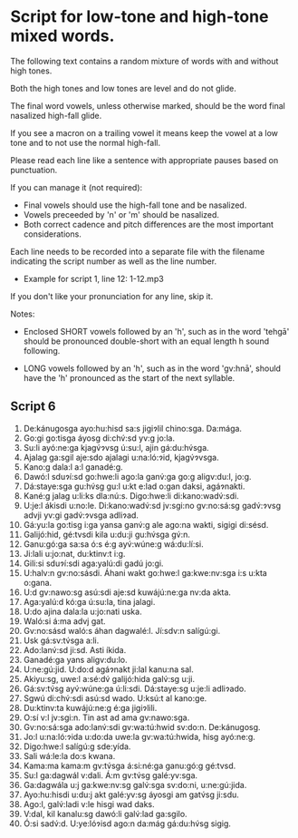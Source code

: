 # Script for low-tone and high-tone mixed words.

The following text contains a random mixture of words with and without high tones.

Both the high tones and low tones are level and do not glide.

The final word vowels, unless otherwise marked, should be the word final nasalized high-fall glide.

If you see a macron on a trailing vowel it means keep the vowel at a low tone and to not use
the normal high-fall.

Please read each line like a sentence with appropriate pauses based on punctuation.

If you can manage it (not required):

* Final vowels should use the high-fall tone and be nasalized.
* Vowels preceeded by 'n' or 'm' should be nasalized.
* Both correct cadence and pitch differences are the most important considerations.

Each line needs to be recorded into a separate file with the filename indicating the
script number as well as the line number.

* Example for script 1, line 12: 1-12.mp3

If you don't like your pronunciation for any line, skip it.

Notes:

* Enclosed SHORT vowels followed by an 'h', such as in the word 'tehgā' should be
pronounced double-short with an equal length h sound following.

* LONG vowels followed by an 'h', such as in the word 'gv:hnā', should have the 'h'
pronounced as the start of the next syllable.


## Script 6

1.  De:kánugosga ayo:hu:hisd sa:s jigiɂlil chino:sga. Da:mága.
2.  Go:gi go:tisga áyosg di:chv́:sd yv:g jo:la.
3.  Su:li ayó:ne:ga kjagv́ɂvsg ú:su:l, ajin gá:du:hv́sga.
4.  Ajalag ga:sgil aje:sdo ajalagi u:na:ló:ɂid, kjagv́ɂvsga.
5.  Kano:g dala:l a:l ganadé:g.
6.  Dawó:l sduɂí:sd go:hwe:li ago:la ganv́:ga go:g aligv:du:l, jo:g.
7.  Dá:staye:sga gu:hv́sg gu:l u:kt e:lad o:gan daksi, agáɂnakti.
8.  Kané:g jalag u:li:ks dla:nú:s. Digo:hwe:li di:kano:wadv́:sdi.
9.  U:je:l ákisdi u:no:le. Di:kano:wadv́:sd jv:sgi:no gv:no:sá:sg gadv́:ɂvsg advji yv:gi gadv́:ɂvsga adliɂad.
10.  Gá:yu:la go:tisg i:ga yansa ganv́:g ale ago:na wakti, sigigi di:sésd.
11.  Galijó:hid, gé:tvsdi kila u:du:ji gu:hv́sga gv́:n.
12.  Ganu:gó:ga sa:sa ó:s é:g ayv́:wúne:g wá:du:lí:si.
13.  Ji:lali u:jo:nat, du:ktinv:t i:g.
14.  Gili:si sduɂí:sdi aga:yalú:di gadú jo:gi.
15.  U:halv:n gv:no:sásdi. Áhani wakt go:hwe:l ga:kwe:nv:sga i:s u:kta o:gana.
16.  U:d gv:nawo:sg asú:sdi aje:sd kuwájú:ne:ga nv:da akta.
17.  Aga:yalú:d kó:ga ú:su:la, tina jalagi.
18.  U:do ajina dala:la u:jo:nati uska.
19.  Waló:si á:ma advj gat.
20.  Gv:no:sásd waló:s áhan dagwalé:l. Jí:sdv:n salígú:gi.
21.  Usk gá:sv:tv́sga a:li.
22.  Ado:lanv́:sd ji:sd. Asti íkida.
23.  Ganadé:ga yans aligv:du:lo.
24.  U:ne:gú:jid. U:do:d agáɂnakt ji:lal kanu:na sal.
25.  Akiyu:sg, uwe:l a:sé:dv́ galijó:hida galv́:sg u:ji.
26.  Gá:sv:tv́sg ayv́:wúne:ga ú:li:sdi. Dá:staye:sg u:je:li adliɂado.
27.  Sgwú di:chv́:sdi asú:sd wado. U:ksú:t al kano:ge.
28.  Du:ktinv:ta kuwájú:ne:g é:ga jigiɂlili.
29.  O:sí v:l jv:sgi:n. Tin ast ad ama gv:nawo:sga.
30.  Gv:no:sá:sga ado:lanv́:sdi gv:wa:tú:hwid sv:do:n. De:kánugosg.
31.  Jo:l u:na:ló:ɂida u:do:da uwe:la gv:wa:tú:hwida, hisg ayó:ne:g.
32.  Digo:hwe:l salígú:g sde:yída.
33.  Sali wá:le:la do:s kwana.
34.  Kama:ma kama:m gv:tv́sga á:si:né:ga ganu:gó:g gé:tvsd.
35.  Su:l ga:dagwál v:dali. Á:m gv:tv́sg galé:yv:sga.
36.  Ga:dagwála u:j ga:kwe:nv:sg galv́:sga sv:do:ni, u:ne:gú:jida.
37.  Ayo:hu:hisdi u:du:j akt galé:yv:sg áyosgi am gatv́sg ji:sdu.
38.  Ago:l, galv́:ladi v:le hisgi wad daks.
39.  V:dal, kil kanalu:sg dawó:li galv́:lad ga:sgilo.
40.  Ó:si sadv́:d. U:ye:lóɂisd ago:n da:mág gá:du:hv́sg sigig.
